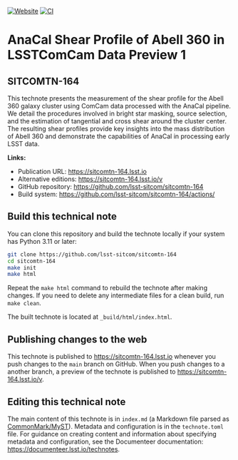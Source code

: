 [![Website](https://img.shields.io/badge/sitcomtn--164-lsst.io-brightgreen.svg)](https://sitcomtn-164.lsst.io)
[![CI](https://github.com/lsst-sitcom/sitcomtn-164/actions/workflows/ci.yaml/badge.svg)](https://github.com/lsst-sitcom/sitcomtn-164/actions/workflows/ci.yaml)

# AnaCal Shear Profile of Abell 360 in LSSTComCam Data Preview 1

## SITCOMTN-164

This technote presents the measurement of the shear profile for the Abell 360 galaxy cluster using ComCam data processed with the AnaCal pipeline. We detail the procedures involved in bright star masking, source selection, and the estimation of tangential and cross shear around the cluster center. The resulting shear profiles provide key insights into the mass distribution of Abell 360 and demonstrate the capabilities of AnaCal in processing early LSST data.

**Links:**

- Publication URL: https://sitcomtn-164.lsst.io
- Alternative editions: https://sitcomtn-164.lsst.io/v
- GitHub repository: https://github.com/lsst-sitcom/sitcomtn-164
- Build system: https://github.com/lsst-sitcom/sitcomtn-164/actions/


## Build this technical note

You can clone this repository and build the technote locally if your system has Python 3.11 or later:

```sh
git clone https://github.com/lsst-sitcom/sitcomtn-164
cd sitcomtn-164
make init
make html
```

Repeat the `make html` command to rebuild the technote after making changes.
If you need to delete any intermediate files for a clean build, run `make clean`.

The built technote is located at `_build/html/index.html`.

## Publishing changes to the web

This technote is published to https://sitcomtn-164.lsst.io whenever you push changes to the `main` branch on GitHub.
When you push changes to a another branch, a preview of the technote is published to https://sitcomtn-164.lsst.io/v.

## Editing this technical note

The main content of this technote is in `index.md` (a Markdown file parsed as [CommonMark/MyST](https://myst-parser.readthedocs.io/en/latest/index.html)).
Metadata and configuration is in the `technote.toml` file.
For guidance on creating content and information about specifying metadata and configuration, see the Documenteer documentation: https://documenteer.lsst.io/technotes.
